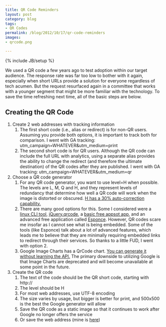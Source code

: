 ```yaml
---
title: QR Code Reminders
layout: post
category: blog
tags:
- QR Codes
permalink: /blog/2012/10/17/qr-code-reminders
images:
- qrcode.png

---
```

{% include JB/setup %}
<div id="node-240" class="node node-blog node-promoted">
  <div class="content clearfix">
    <div class="field field-name-body field-type-text-with-summary field-label-hidden"><div class="field-items"><div class="field-item even"><p>We used a QR code a few years ago to test adoption within our target audience. The response rate was far too low to bother with it again, especially when short URLs provide a solution for everyone regardless of tech acumen. But the request resurfaced again in a committee that works with a younger segment that might be more familiar with the technology. To save the time refreshing next time, all of the basic steps are below.</p>
<!--break-->
<h2>
	Creating the QR Code</h2>
<ol><li>
		Create 2 web addresses with tracking information
		<ol><li>
				The first short code (i.e., alias or redirect) is for non-QR users. Assuming you provide both options, it is important to track both for comparison. I went with GA tracking: utm_campaign=WHATEVER&amp;utm_medium=print</li>
			<li>
				The second short code is for QR users. Although the QR code can include the full URL with analytics, using a separate alias provides the ability to change the redirect (and therefore the ultimate destination) of the QR codes after they are published. I went with GA tracking: utm_campaign=WHATEVER&amp;utm_medium=qr</li>
		</ol></li>
	<li>
		Choose a QR code generator
		<ol><li>
				For any QR code generator, you want to use level=H when possible. The levels are L, M, Q and H, and they represent levels of redundancy that determine how well a QR code will work when the image is distorted or obscured. <a href="http://www.qrme.co.uk/forum/general-qr-code-discussion/277-making-qr-codes-into-images.html">H has a 30% auto-correction capability.</a></li>
			<li>
				There are many good options for this. Some I considered were a <a href="http://manpages.ubuntu.com/manpages/lucid/man1/qrencode.1.html">linux CLI tool</a>, <a href="http://larsjung.de/qrcode/">jQuery.qrcode</a>, a <a href="http://createqrcode.appspot.com/">basic free appsot app</a>, and an advanced free application called <a href="http://www.esponce.com/">Esponce</a>. However, QR codes scare me insofar as I cannot see what is being embedded. Some of the tools (like Esponce) talk about a lot of advanced features, which leads me to believe that they are minimally requiring embedded links to redirect through their services. So thanks to a little FUD, I went with option 2.</li>
			<li>
				Google Image Charts has a QrCode chart. <a href="http://imagecharteditor.appspot.com/">You can generate it without learning the API.</a> The primary downside to utilizing Google is that Image Charts are deprecated and will become unavailable at some point in the future.</li>
		</ol></li>
	<li>
		Create the QR code
		<ol><li>
				The text of the code should be the QR short code, starting with http://</li>
			<li>
				The level should be H</li>
			<li>
				For most web addresses, use UTF-8 encoding</li>
			<li>
				The size varies by usage, but bigger is better for print, and 500x500 is the best the Google generator will allow</li>
			<li>
				Save the QR code as a static image so that it continues to work after Google no longer offers the service</li>
			<li>
				Or save the web address (mine is <a href="//chart.googleapis.com/chart?chs=500x500&amp;cht=qr&amp;chld=H&amp;chl=http%3A%2F%2Fcpnp.org%2F2012residencies-qr">here</a>)</li>
		</ol></li>
</ol></div></div></div>  </div>
</div>
